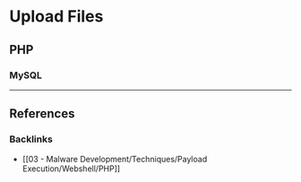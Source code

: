 # Upload Files

## PHP

### MySQL



---
## References

### Backlinks

- [[03 - Malware Development/Techniques/Payload Execution/Webshell/PHP]]